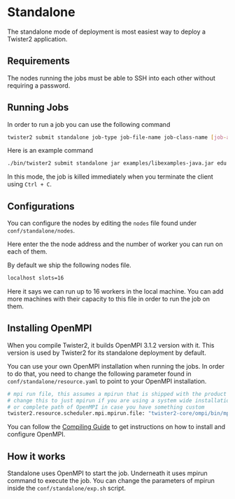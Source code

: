 # Standalone

The standalone mode of deployment is most easiest way to deploy a Twister2 application.

## Requirements

The nodes running the jobs must be able to SSH into each other without requiring a password.

## Running Jobs

In order to run a job you can use the following command

```bash
twister2 submit standalone job-type job-file-name job-class-name [job-args]
```

Here is an example command

```bash
./bin/twister2 submit standalone jar examples/libexamples-java.jar edu.iu.dsc.tws.examples.basic.HelloWorld 8
```

In this mode, the job is killed immediately when you terminate the client using ```Ctrl + C```.

## Configurations

You can configure the nodes by editing the ```nodes``` file found under ```conf/standalone/nodes```.

Here enter the the node address and the number of worker you can run on each of them.

By default we ship the following nodes file.

```bash
localhost slots=16
```

Here it says we can run up to 16 workers in the local machine. You can add more machines with their capacity
to this file in order to run the job on them.

## Installing OpenMPI

When you compile Twister2, it builds OpenMPI 3.1.2 version with it. This version is
used by Twister2 for its standalone deployment by default.

You can use your own OpenMPI installation when running the jobs. In order to do that, you
need to change the following parameter found in ```conf/standalone/resource.yaml``` to point to your OpenMPI installation.

```bash
# mpi run file, this assumes a mpirun that is shipped with the product
# change this to just mpirun if you are using a system wide installation of OpenMPI
# or complete path of OpenMPI in case you have something custom
twister2.resource.scheduler.mpi.mpirun.file: "twister2-core/ompi/bin/mpirun"
```

You can follow the [Compiling Guide](../compiling.md) to get instructions on how to install and configure OpenMPI.

## How it works

Standalone uses OpenMPI to start the job. Underneath it uses mpirun command to execute the job. You can change the parameters
of mpirun inside the ```conf/standalone/exp.sh``` script.
